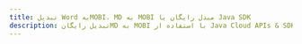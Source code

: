 ---title: تبدیل Word بهMOBI، MD به MOBI مبدل رایگان یا Java SDKdescription: تبدیل رایگانMD به MOBI با استفاده از Java Cloud APIs & SDK. همچنین اسناد Microsoft Word و OpenOffice را در Cloud ایجاد، ویرایش و رندر کنید.---